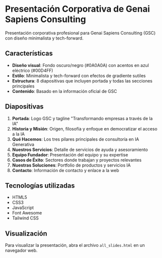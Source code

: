 # Presentación Corporativa de Genai Sapiens Consulting

Presentación corporativa profesional para Genai Sapiens Consulting (GSC) con diseño minimalista y tech-forward.

## Características

- **Diseño visual**: Fondo oscuro/negro (#0A0A0A) con acentos en azul eléctrico (#00D4FF)
- **Estilo**: Minimalista y tech-forward con efectos de gradiente sutiles
- **Estructura**: 8 diapositivas que incluyen portada y todas las secciones principales
- **Contenido**: Basado en la información oficial de GSC

## Diapositivas

1. **Portada**: Logo GSC y tagline "Transformando empresas a través de la IA"
2. **Historia y Misión**: Origen, filosofía y enfoque en democratizar el acceso a la IA
3. **Qué Hacemos**: Los tres pilares principales de consultoría en IA Generativa
4. **Nuestros Servicios**: Detalle de servicios de ayuda y asesoramiento
5. **Equipo Fundador**: Presentación del equipo y su expertise
6. **Casos de Éxito**: Sectores donde trabajan y proyectos relevantes
7. **Nuestras Soluciones**: Portfolio de productos y servicios IA
8. **Contacto**: Información de contacto y enlace a la web

## Tecnologías utilizadas

- HTML5
- CSS3
- JavaScript
- Font Awesome
- Tailwind CSS

## Visualización

Para visualizar la presentación, abra el archivo `all_slides.html` en un navegador web.
